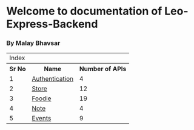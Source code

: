 # Welcome to documentation of Leo-Express-Backend

### By Malay Bhavsar

<table>
<tr>
<td colspan='3'>Index</td>
</tr>
<tr>
<th>Sr No</th>
<th>Name</th>
<th>Number of APIs</th>
</tr>
<tr>
<td>1</td>
<td><a href="/Auth">Authentication</a></td>
<td>4</td>
</tr>
<tr>
<td>2</td>
<td><a href="/Store">Store</a></td>
<td>12</td>
</tr>
<tr>
<td>3</td>
<td><a href="/Foodie">Foodie</a></td>
<td>19</td>
</tr>
<tr>
<td>4</td>
<td><a href="/Note">Note</a></td>
<td>4</td>
</tr>
<tr>
<td>5</td>
<td><a href="/Events">Events</a></td>
<td>9</td>
</tr>
</table>

